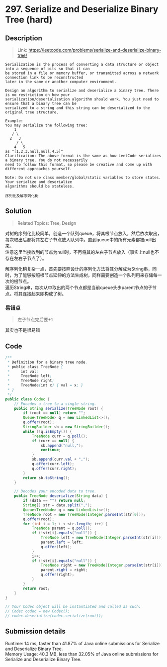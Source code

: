 # 297. Serialize and Deserialize Binary Tree (hard)

## Description

> Link: https://leetcode.com/problems/serialize-and-deserialize-binary-tree/

```
Serialization is the process of converting a data structure or object into a sequence of bits so that it can
be stored in a file or memory buffer, or transmitted across a network connection link to be reconstructed 
later in the same or another computer environment.

Design an algorithm to serialize and deserialize a binary tree. There is no restriction on how your 
serialization/deserialization algorithm should work. You just need to ensure that a binary tree can be 
serialized to a string and this string can be deserialized to the original tree structure.

Example: 
You may serialize the following tree:
    1
   / \
  2   3
     / \
    4   5
as "[1,2,3,null,null,4,5]"
Clarification: The above format is the same as how LeetCode serializes a binary tree. You do not necessarily
need to follow this format, so please be creative and come up with different approaches yourself.

Note: Do not use class member/global/static variables to store states. Your serialize and deserialize 
algorithms should be stateless.

序列化及解序列化树

```


## Solution

> Related Topics: Tree, Design

对树的序列化比较简单，创造一个队列queue，将其根节点放入，然后依次取出，每次取出后都将其左右子节点放入队列中。直到queue中的所有元素都被poll出来。<br>
注意这里当接收到的节点为null时，不再将其的左右子节点放入（事实上null也不存在左右子节点了）。

解序列化稍复杂一点，首先要按照设计的序列化方法将其分解成为String串，同时，为了能够按照根节点延伸的方法生成树，同样需要创造一个队列用来存储每一次的根节点。<br>
遍历String串，每次从中取出的两个节点都是当前queue头步parent节点的子节点。将其连接起来即构成了树。



### 易错点
> 左子节点完后要+1

其实也不是很易错

## Code

```java
/**
 * Definition for a binary tree node.
 * public class TreeNode {
 *     int val;
 *     TreeNode left;
 *     TreeNode right;
 *     TreeNode(int x) { val = x; }
 * }
 */
public class Codec {
    // Encodes a tree to a single string.
    public String serialize(TreeNode root) {
        if (root == null) return "";
        Queue<TreeNode> q = new LinkedList<>();
        q.offer(root);
        StringBuilder sb = new StringBuilder();
        while (!q.isEmpty()) {
            TreeNode curr = q.poll();
            if (curr == null) {
                sb.append("null,");
                continue;
            }
            sb.append(curr.val + ",");
            q.offer(curr.left);
            q.offer(curr.right);
        }
        return sb.toString();
    }

    // Decodes your encoded data to tree.
    public TreeNode deserialize(String data) {
        if (data == "") return null;
        String[] str = data.split(",");
        Queue<TreeNode> q = new LinkedList<>();
        TreeNode root = new TreeNode(Integer.parseInt(str[0]));
        q.offer(root);
        for (int i = 1; i < str.length; i++) {
            TreeNode parent = q.poll();
            if (!str[i].equals("null")) {
                TreeNode left = new TreeNode(Integer.parseInt(str[i]));
                parent.left = left;
                q.offer(left);
            }
            i++;
            if (!str[i].equals("null")) {
                TreeNode right = new TreeNode(Integer.parseInt(str[i]));
                parent.right = right;
                q.offer(right);
            }
        }
        return root;
    }
}

// Your Codec object will be instantiated and called as such:
// Codec codec = new Codec();
// codec.deserialize(codec.serialize(root));
```

## Submission details
Runtime: 14 ms, faster than 41.87% of Java online submissions for Serialize and Deserialize Binary Tree.<Br>
Memory Usage: 40.3 MB, less than 32.05% of Java online submissions for Serialize and Deserialize Binary Tree.
